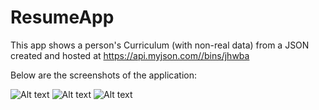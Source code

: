 # ResumeApp

This app shows a person's Curriculum (with non-real data) from a JSON created and hosted at https://api.myjson.com//bins/jhwba

Below are the screenshots of the application:

![Alt text](Screenshot_1.jpg?raw=true "Screen 1")
![Alt text](Screenshot_2.jpg?raw=true "Screen 2")
![Alt text](Screenshot_3.jpg?raw=true "Screen 3")
